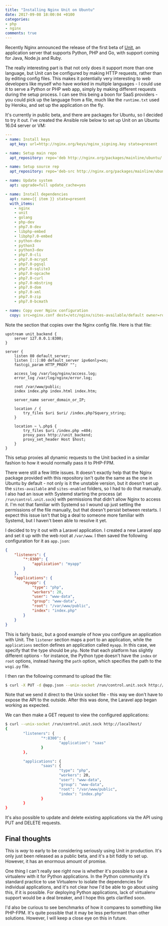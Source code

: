 ```yaml
---
title: "Installing Nginx Unit on Ubuntu"
date: 2017-09-08 18:00:04 +0100
categories:
- php
- nginx
comments: true
---
```


Recently Nginx announced the release of the first beta of [Unit](https://www.nginx.com/products/nginx-unit/), an application server that supports Python, PHP and Go, with support coming for Java, Node.js and Ruby.

The really interesting part is that not only does it support more than one language, but Unit can be configured by making HTTP requests, rather than by editing config files. This makes it potentially very interesting to web developers like myself who have worked in multiple languages - I could use it to serve a Python or PHP web app, simply by making different requests during the setup process. I can see this being a boon for SaaS providers - you could pick up the language from a file, much like the `runtime.txt` used by Heroku, and set up the application on the fly.

It's currently in public beta, and there are packages for Ubuntu, so I decided to try it out. I've created the Ansible role below to set up Unit on an Ubuntu 16.04 server or VM:

```yml
---
- name: Install keys
  apt_key: url=http://nginx.org/keys/nginx_signing.key state=present

- name: Setup main repo
  apt_repository: repo='deb http://nginx.org/packages/mainline/ubuntu/ xenial nginx' state=present

- name: Setup source rep
  apt_repository: repo='deb-src http://nginx.org/packages/mainline/ubuntu/ xenial nginx' state=present

- name: Update system
  apt: upgrade=full update_cache=yes

- name: Install dependencies
  apt: name={{ item }} state=present
  with_items:
    - nginx
    - unit
    - golang
    - php-dev
    - php7.0-dev
    - libphp-embed
    - libphp7.0-embed
    - python-dev
    - python3
    - python3-dev
    - php7.0-cli
    - php7.0-mcrypt
    - php7.0-pgsql
    - php7.0-sqlite3
    - php7.0-opcache
    - php7.0-curl
    - php7.0-mbstring
    - php7.0-dom
    - php7.0-xml
    - php7.0-zip
    - php7.0-bcmath

- name: Copy over Nginx configuration
  copy: src=nginx.conf dest=/etc/nginx/sites-available/default owner=root group=root mode=0644
```

Note the section that copies over the Nginx config file. Here is that file:

```nginx
upstream unit_backend {
	server 127.0.0.1:8300;
}

server {
	listen 80 default_server;
	listen [::]:80 default_server ipv6only=on;
	fastcgi_param HTTP_PROXY ""; 

	access_log /var/log/nginx/access.log;
	error_log /var/log/nginx/error.log;

	root /var/www/public;
	index index.php index.html index.htm;

	server_name server_domain_or_IP;

	location / { 
		try_files $uri $uri/ /index.php?$query_string;
	}   

	location ~ \.php$ {
		try_files $uri /index.php =404;
		proxy_pass http://unit_backend;
		proxy_set_header Host $host;
	}   
}
```

This setup proxies all dynamic requests to the Unit backed in a similar fashion to how it would normally pass it to PHP-FPM.

There were still a few little issues. It doesn't exactly help that the Nginx package provided with this repository isn't quite the same as the one in Ubuntu by default - not only is it the unstable version, but it doesn't set up the `sites-available` and `sites-enabled` folders, so I had to do that manually. I also had an issue with Systemd starting the process (at `/run/control.unit.sock`) with permissions that didn't allow Nginx to access it. I'm not that familiar with Systemd so I wound up just setting the permissions of the file manually, but that doesn't persist between restarts. I expect this issue isn't that big a deal to someone more familiar with Systemd, but I haven't been able to resolve it yet.

I decided to try it out with a Laravel application. I created a new Laravel app and set it up with the web root at `/var/www`. I then saved the following configuration for it as `app.json`:

```json
{
    "listeners": {
        "*:8300": {
            "application": "myapp"
        }
    },
    "applications": {
        "myapp": {
            "type": "php",
            "workers": 20,
            "user": "www-data",
            "group": "www-data",
            "root": "/var/www/public",
            "index": "index.php"
        }
    }
}
```

This is fairly basic, but a good example of how you configure an application with Unit. The `listener` section maps a port to an application, while the `applications` section defines an application called `myapp`. In this case, we specify that the type should be `php`. Note that each platform has slightly different options - for instance, the Python type doesn't have the `index` or `root` options, instead having the `path` option, which specifies the path to the `wsgi.py` file.

I then ran the following command to upload the file:

```bash
$ curl -X PUT -d @app.json --unix-socket /run/control.unit.sock http://localhost
```

Note that we send it direct to the Unix socket file - this way we don't have to expose the API to the outside. After this was done, the Laravel app began working as expected.

We can then make a GET request to view the configured applications:

```bash
$ curl --unix-socket /run/control.unit.sock http://localhost/
{
        "listeners": {
                "*:8300": {
                        "application": "saas"
                }
        },

        "applications": {
                "saas": {
                        "type": "php",
                        "workers": 20,
                        "user": "www-data",
                        "group": "www-data",
                        "root": "/var/www/public",
                        "index": "index.php"
                }
        }
}
```

It's also possible to update and delete existing applications via the API using PUT and DELETE requests.

Final thoughts
--------------

This is *way* to early to be considering seriously using Unit in production. It's only just been released as a public beta, and it's a bit fiddly to set up. However, it has an enormous amount of promise.

One thing I can't really see right now is whether it's possible to use a virtualenv with it for Python applications. In the Python community it's standard practice to use Virtualenv to isolate the dependencies for individual applications, and it's not clear how I'd be able to go about using this, if it is possible. For deploying Python applications, lack of virtualenv support would be a deal breaker, and I hope this gets clarified soon.

I'd also be curious to see benchmarks of how it compares to something like PHP-FPM. It's quite possible that it may be less performant than other solutions. However, I will keep a close eye on this in future.
